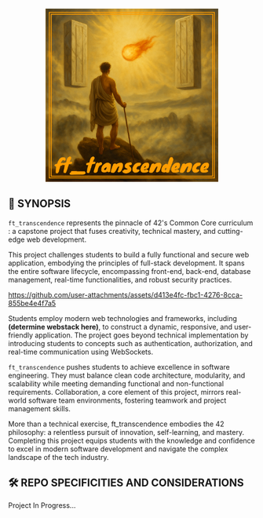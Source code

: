 <p align="center">
  <img src="img/transcendence.jpg" width="70%"/>
</p>

## 🚀 SYNOPSIS

`ft_transcendence` represents the pinnacle of 42's Common Core curriculum : a capstone project that fuses creativity, technical mastery, and cutting-edge web development.

This project challenges students to build a fully functional and secure web application, embodying the principles of full-stack development. It spans the entire software lifecycle, encompassing front-end, back-end, database management, real-time functionalities, and robust security practices.


https://github.com/user-attachments/assets/d413e4fc-fbc1-4276-8cca-855be4e4f7a5


Students employ modern web technologies and frameworks, including **(determine webstack here)**, to construct a dynamic, responsive, and user-friendly application. The project goes beyond technical implementation by introducing students to concepts such as authentication, authorization, and real-time communication using WebSockets.

`ft_transcendence` pushes students to achieve excellence in software engineering. They must balance clean code architecture, modularity, and scalability while meeting demanding functional and non-functional requirements. Collaboration, a core element of this project, mirrors real-world software team environments, fostering teamwork and project management skills.

More than a technical exercise, ft_transcendence embodies the 42 philosophy: a relentless pursuit of innovation, self-learning, and mastery. Completing this project equips students with the knowledge and confidence to excel in modern software development and navigate the complex landscape of the tech industry.

## 🛠️ REPO SPECIFICITIES AND CONSIDERATIONS

Project In Progress...
